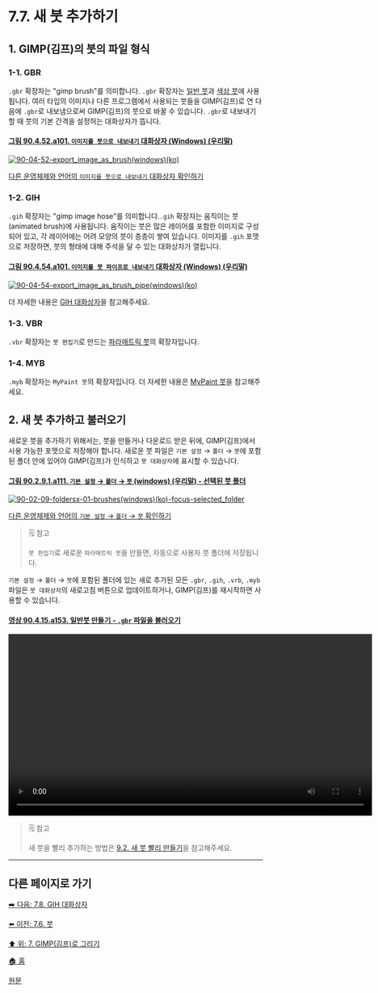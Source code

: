 # 7.7. 새 붓 추가하기
## 1. GIMP(김프)의 붓의 파일 형식
### 1-1. GBR
`.gbr` 확장자는 "gimp brush"를 의미합니다. `.gbr` 확장자는 [일반 붓](./07-06-01-ordinary_brush.md)과 [색상 붓](./07-06-02-color_brush.md)에 사용됩니다. 여러 타입의 이미지나 다른 프로그램에서 사용되는 붓들을 GIMP(김프)로 연 다음에 `.gbr`로 내보냄으로써 GIMP(김프)의 붓으로 바꿀 수 있습니다. `.gbr`로 내보내기 할 때 붓의 기본 간격을 설정허는 대화상자가 뜹니다.

#### [그림 90.4.52.a101. `이미지를 붓으로 내보내기` 대화상자 (Windows) (우리말)](https://wonder13662.github.io/gimp/2.10.36_ko/90-04-52-export_image_as_brush.html#%EA%B7%B8%EB%A6%BC-90452a101-%EC%9D%B4%EB%AF%B8%EC%A7%80%EB%A5%BC-%EB%B6%93%EC%9C%BC%EB%A1%9C-%EB%82%B4%EB%B3%B4%EB%82%B4%EA%B8%B0-%EB%8C%80%ED%99%94%EC%83%81%EC%9E%90-windows-%EC%9A%B0%EB%A6%AC%EB%A7%90)
[![90-04-52-export_image_as_brush(windows)(ko)](https://github.com/wonder13662/gimp/assets/15767104/7f5a1766-b93a-438a-9092-0f99e5e169f6)](https://wonder13662.github.io/gimp/2.10.36_ko/90-04-52-export_image_as_brush.html#%EA%B7%B8%EB%A6%BC-90452a101-%EC%9D%B4%EB%AF%B8%EC%A7%80%EB%A5%BC-%EB%B6%93%EC%9C%BC%EB%A1%9C-%EB%82%B4%EB%B3%B4%EB%82%B4%EA%B8%B0-%EB%8C%80%ED%99%94%EC%83%81%EC%9E%90-windows-%EC%9A%B0%EB%A6%AC%EB%A7%90)

[다른 운영체제와 언어의 `이미지를 붓으로 내보내기` 대화상자 확인하기](./90-04-52-export_image_as_brush.md)

[comment]: <> (TODO 원문에 파일 타입관련 상세 내용 있음. 확인 필요.)

### 1-2. GIH
`.gih` 확장자는 "gimp image hose"를 의미합니다.`.gih` 확장자는 움직이는 붓(animated brush)에 사용됩니다. 움직이는 붓은 많은 레이어를 포함한 이미지로 구성되어 있고, 각 레이어에는 어려 모양의 붓이 층층이 쌓여 있습니다. 이미지를 `.gih` 포맷으로 저장하면, 붓의 형태에 대해 주석을 달 수 있는 대화상자가 열립니다. 

#### [그림 90.4.54.a101. `이미지를 붓 파이프로 내보내기` 대화상자 (Windows) (우리말)](https://wonder13662.github.io/gimp/2.10.36_ko/90-04-54-export_image_as_brush_pipe.html#%EA%B7%B8%EB%A6%BC-90454a101-%EC%9D%B4%EB%AF%B8%EC%A7%80%EB%A5%BC-%EB%B6%93-%ED%8C%8C%EC%9D%B4%ED%94%84%EB%A1%9C-%EB%82%B4%EB%B3%B4%EB%82%B4%EA%B8%B0-%EB%8C%80%ED%99%94%EC%83%81%EC%9E%90-windows-%EC%9A%B0%EB%A6%AC%EB%A7%90)
[![90-04-54-export_image_as_brush_pipe(windows)(ko)](https://github.com/wonder13662/gimp/assets/15767104/772cddf7-fec0-4394-8394-99ec12a986e8)](https://wonder13662.github.io/gimp/2.10.36_ko/90-04-54-export_image_as_brush_pipe.html#%EA%B7%B8%EB%A6%BC-90454a101-%EC%9D%B4%EB%AF%B8%EC%A7%80%EB%A5%BC-%EB%B6%93-%ED%8C%8C%EC%9D%B4%ED%94%84%EB%A1%9C-%EB%82%B4%EB%B3%B4%EB%82%B4%EA%B8%B0-%EB%8C%80%ED%99%94%EC%83%81%EC%9E%90-windows-%EC%9A%B0%EB%A6%AC%EB%A7%90)

더 자세한 내용은 [GIH 대화상자](./07-08-00-the-gih-dialog-box.md)을 참고해주세요.

[comment]: <> (TODO 원문에 파일 타입관련 상세 내용 있음. 확인 필요.)

### 1-3. VBR
`.vbr` 확장자는 `붓 편집기`로 만드는 [파라매트릭 붓](./07-06-05-paramatric_brush.md)의 확장자입니다.

[comment]: <> (TODO 원문에 파일 타입관련 상세 내용 있음. 확인 필요.)

### 1-4. MYB
`.myb` 확장자는 `MyPaint 붓`의 확장자입니다. 더 자세한 내용은 [MyPaint 붓](./14-03-08-mypaint-brush.md)을 참고해주세요.

[comment]: <> (TODO 원문에 파일 타입관련 상세 내용 있음. 확인 필요.)

## 2. 새 붓 추가하고 불러오기
새로운 붓을 추가하기 위해서는, 붓을 만들거나 다운로드 받은 뒤에, GIMP(김프)에서 사용 가능한 포맷으로 저장해야 합니다. 새로운 붓 파일은 `기본 설정` → `폴더` → `붓`에 포함된 폴더 안에 있어야 GIMP(김프)가 인식하고 `붓 대화상자`에 표시할 수 있습니다. 

#### [그림 90.2.9.1.a111. `기본 설정` → `폴더` → `붓` (windows) (우리말) - 선택된 붓 폴더](https://wonder13662.github.io/gimp/2.10.36_ko/90-02-09-foldersx-01-brushes.html#%EA%B7%B8%EB%A6%BC-90291a111-%EA%B8%B0%EB%B3%B8-%EC%84%A4%EC%A0%95--%ED%8F%B4%EB%8D%94--%EB%B6%93-windows-%EC%9A%B0%EB%A6%AC%EB%A7%90---%EC%84%A0%ED%83%9D%EB%90%9C-%EB%B6%93-%ED%8F%B4%EB%8D%94)
[![90-02-09-foldersx-01-brushes(windows)(ko)-focus-selected_folder](https://github.com/wonder13662/gimp/assets/15767104/a9032345-5c9e-4bf3-b184-34a6de4bc5b9)](https://wonder13662.github.io/gimp/2.10.36_ko/90-02-09-foldersx-01-brushes.html#%EA%B7%B8%EB%A6%BC-90291a111-%EA%B8%B0%EB%B3%B8-%EC%84%A4%EC%A0%95--%ED%8F%B4%EB%8D%94--%EB%B6%93-windows-%EC%9A%B0%EB%A6%AC%EB%A7%90---%EC%84%A0%ED%83%9D%EB%90%9C-%EB%B6%93-%ED%8F%B4%EB%8D%94)

[다른 운영체제와 언어의 `기본 설정` → `폴더` → `붓` 확인하기](./90-02-09-foldersx-01-brushes.md)

> 🗒️ 참고
>
> `붓 편집기`로 새로운 `파라매트릭 붓`을 만들면, 자동으로 사용자 붓 폴더에 저장됩니다.

[comment]: <> (TODO 김프 전용 붓 다운로드 링크 추가필요)

`기본 설정` → `폴더` → `붓`에 포함된 폴더에 있는 새로 추가된 모든 `.gbr`, `.gih`, `.vrb`, `.myb` 파일은 `붓 대화상자`의 새로고침 버튼으로 업데이트하거나, GIMP(김프)를 재시작하면 사용할 수 있습니다.

#### [영상 90.4.15.a153. 일반붓 만들기 - `.gbr` 파일을 불러오기](https://wonder13662.github.io/gimp/2.10.36_ko/90-04-15-brushes.html#%EC%98%81%EC%83%81-90415a153-%EC%9D%BC%EB%B0%98%EB%B6%93-%EB%A7%8C%EB%93%A4%EA%B8%B0---gbr-%ED%8C%8C%EC%9D%BC%EC%9D%84-%EB%B6%88%EB%9F%AC%EC%98%A4%EA%B8%B0)
<video controls="controls" width="720" src="https://github.com/wonder13662/gimp/assets/15767104/40fdc204-f9d5-4cce-b7dd-289c00a9cbf3"></video>

> 🗒️ 참고
>
> 새 붓을 빨리 추가하는 방법은 [9.2. 새 붓 빨리 만들기](./07-09-02-creating-a-brush-quickly.md)을 참고해주세요.

***

## 다른 페이지로 가기
[➡️ 다음: 7.8. GIH 대화상자](./07-08-00-the-gih-dialog-box.md)

[⬅️ 이전: 7.6. 붓](./07-06-00-brushes.md)

[⬆️ 위: 7. GIMP(김프)로 그리기](./07-00-painting-with-gimp.md)

[🏠 홈](./00-home.md)

[원문](https://docs.gimp.org/2.10/ko/gimp-using-brushes.html)